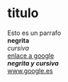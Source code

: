 # titulo  

Esto es un parrafo  
**negrita**  
*cursiva*  
[enlace a google](www.google.es)  
***negrita y cursiva***  
www.google.es
